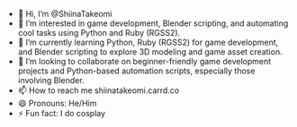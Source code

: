 - 👋 Hi, I’m @ShiinaTakeomi
- 👀 I’m interested in game development, Blender scripting, and automating cool tasks using Python and Ruby (RGSS2).
- 🌱 I’m currently learning Python, Ruby (RGSS2) for game development, and Blender scripting to explore 3D modeling and game asset creation.
- 💞️ I’m looking to collaborate on beginner-friendly game development projects and Python-based automation scripts, especially those involving Blender.
- 📫 How to reach me shiinatakeomi.carrd.co
- 😄 Pronouns: He/Him
- ⚡ Fun fact: I do cosplay

